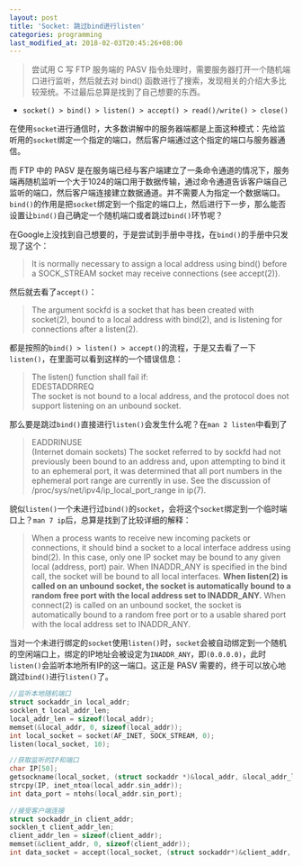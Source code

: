 ```yaml
---
layout: post
title: 'Socket: 跳过bind进行listen'
categories: programming
last_modified_at: 2018-02-03T20:45:26+08:00
---
```


> 尝试用 C 写 FTP 服务端的 PASV 指令处理时，需要服务器打开一个随机端口进行监听，然后就去对 bind() 函数进行了搜索，发现相关的介绍大多比较笼统。不过最后总算是找到了自己想要的东西。  

<!-- more -->

* `socket() > bind() > listen() > accept() > read()/write() > close()`  

在使用`socket`进行通信时，大多数讲解中的服务器端都是上面这种模式：先给监听用的`socket`绑定一个指定的端口，然后客户端通过这个指定的端口与服务器通信。  

而 FTP 中的 PASV 是在服务端已经与客户端建立了一条命令通道的情况下，服务端再随机监听一个大于1024的端口用于数据传输，通过命令通道告诉客户端自己监听的端口，然后客户端连接建立数据通道。并不需要人为指定一个数据端口。`bind()`的作用是把`socket`绑定到一个指定的端口上，然后进行下一步，那么能否设置让`bind()`自己确定一个随机端口或者跳过`bind()`环节呢？    

在Google上没找到自己想要的，于是尝试到手册中寻找，在`bind()`的手册中只发现了这个：  
> It is normally necessary to assign a local address using bind() before a SOCK_STREAM socket may receive connections (see accept(2)).  

然后就去看了`accept()`：  
> The argument sockfd is a socket that has been created with socket(2), bound to a local address with bind(2), and is listening for connections after a listen(2).  

都是按照的`bind() > listen() > accept()`的流程，于是又去看了一下`listen()`，在里面可以看到这样的一个错误信息：  
> The listen() function shall fail if:  
> EDESTADDRREQ  
> The socket is not bound to a local address, and the protocol does not support listening on an unbound socket.  

那么要是跳过`bind()`直接进行`listen()`会发生什么呢？在`man 2 listen`中看到了
> EADDRINUSE  
> (Internet domain sockets) The socket referred to by sockfd had not previously been bound to an address and, upon attempting to bind it to an ephemeral port, it was determined that all port numbers in the ephemeral port range are currently in use. See the discussion of /proc/sys/net/ipv4/ip_local_port_range in ip(7).  

貌似`listen()`一个未进行过`bind()`的`socket`，会将这个`socket`绑定到一个临时端口上？`man 7 ip`后，总算是找到了比较详细的解释：  
> When a process wants to receive new incoming packets or connections, it should bind a socket to a local interface address using bind(2). In this case, only one IP socket may be bound to any given local (address, port) pair. When INADDR_ANY is specified in the bind call, the socket will be bound to all local interfaces. __When listen(2) is called on an unbound socket, the socket is automatically bound to a random free port with the local address set to INADDR_ANY.__ When connect(2) is called on an unbound socket, the socket is automatically bound to a random free port or to a usable shared port with the local address set to INADDR_ANY.  

当对一个未进行绑定的`socket`使用`listen()`时，`socket`会被自动绑定到一个随机的空闲端口上，绑定的IP地址会被设定为`INADDR_ANY`，即`(0.0.0.0)`，此时`listen()`会监听本地所有IP的这一端口。这正是 PASV 需要的，终于可以放心地跳过`bind()`进行`listen()`了。  
```c
//监听本地随机端口
struct sockaddr_in local_addr;
socklen_t local_addr_len;
local_addr_len = sizeof(local_addr);
memset(&local_addr, 0, sizeof(local_addr));
int local_socket = socket(AF_INET, SOCK_STREAM, 0);
listen(local_socket, 10);

//获取监听的IP和端口
char IP[50];
getsockname(local_socket, (struct sockaddr *)&local_addr, &local_addr_len);
strcpy(IP, inet_ntoa(local_addr.sin_addr));
int data_port = ntohs(local_addr.sin_port);
    
//接受客户端连接
struct sockaddr_in client_addr;
socklen_t client_addr_len;
client_addr_len = sizeof(client_addr);
memset(&client_addr, 0, sizeof(client_addr));
int data_socket = accept(local_socket, (struct sockaddr*)&client_addr, &client_addr_len);
```
